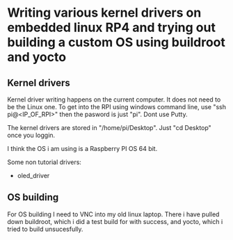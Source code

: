 # Writing various kernel drivers on embedded linux RP4 and trying out building a custom OS using buildroot and yocto



## Kernel drivers
Kernel driver writing happens on the current computer. It does not need to be the Linux one. To get into the RPI using windows command line, use "ssh pi@<IP_OF_RPI>" then the pasword is just "pi". Dont use Putty.

The kernel drivers are stored in "/home/pi/Desktop". Just "cd Desktop" once you loggin.

I think the OS i am using is a Raspberry PI OS 64 bit.

Some non tutorial drivers:
* oled_driver

## OS building
For OS building I need to VNC into my old linux laptop. There i have pulled down buildroot, which i did a test build for with success, and yocto, which i tried to build unsucesfully.


